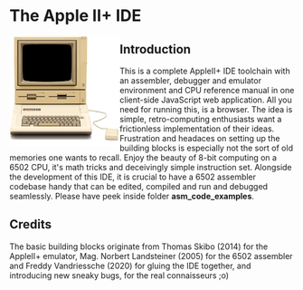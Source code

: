 # The Apple II+ IDE

<img src="/res/appleii+_bck_650.png?raw=true" style="zoom:30%;" align="left" />



## Introduction

This is a complete AppleII+ IDE toolchain with an assembler, debugger and emulator environment and CPU reference manual in one client-side JavaScript web application.  All you need for running this, is a browser.  The idea is simple, retro-computing enthusiasts want a frictionless implementation of their ideas.  Frustration and headaces on setting up the building blocks is especially not the sort of old memories one wants to recall.  Enjoy the beauty of 8-bit computing on a 6502 CPU, it's math tricks and deceivingly simple instruction set.  Alongside the development of this IDE, it is crucial to have a 6502 assembler codebase handy that can be edited, compiled and run and debugged seamlessly. Please have peek inside folder **asm_code_examples**.

## Credits

The basic building blocks originate from Thomas Skibo (2014) for the AppleII+ emulator, Mag. Norbert Landsteiner (2005) for the 6502 assembler and Freddy Vandriessche (2020) for gluing the IDE together, and introducing new sneaky bugs, for the real connaisseurs ;o)

